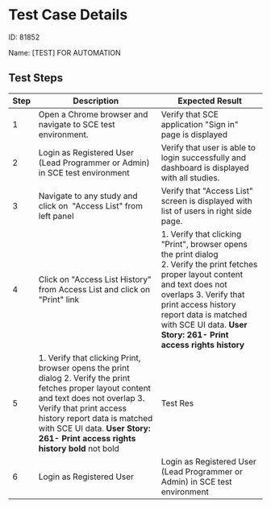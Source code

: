 
# Test Case Details
ID: 81852

Name: [TEST] FOR AUTOMATION
## Test Steps
|Step |Description | Expected Result|
|---------|----------------------|----------------|
|1|Open a Chrome browser and navigate to SCE test environment.|Verify that SCE application "Sign in" page is displayed| 
|2|Login as Registered User (Lead Programmer or Admin) in SCE test environment|Verify that user is able to login successfully and dashboard is displayed with all studies.| 
|3|Navigate to any study and click on  "Access List" from left panel|Verify that "Access List" screen is displayed with list of users in right side page.| 
|4|Click on "Access List History" from Access List and click on "Print" link|1\. Verify that clicking "Print", browser opens the print dialog          2. Verify the print fetches proper layout content and text does not overlaps          3\. Verify that print access history report data is matched with SCE UI data.          **User Story: 261- Print access rights history**| 
|5|1\. Verify that clicking Print, browser opens the print dialog      2\. Verify the print fetches proper layout content and text does not overlap      3\. Verify that print access history report data is matched with SCE UI data.      **User Story: 261- Print access rights history** **bold** not bold|Test Res| 
|6|Login as Registered User|Login as Registered User (Lead Programmer or Admin) in SCE test environment|
